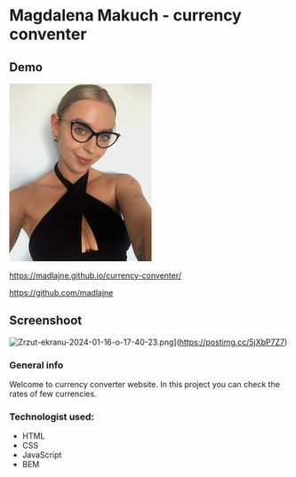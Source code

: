  # Magdalena Makuch - currency conventer

## Demo
![madlajne.jpg](https://github.com/madlajne/currency-conventer/blob/main/imagescc/readme.jpeg?raw=true)

https://madlajne.github.io/currency-conventer/ 

https://github.com/madlajne

## Screenshoot
![Zrzut-ekranu-2024-01-16-o-17-40-23.png](https://i.postimg.cc/Dfg0wR5T/Zrzut-ekranu-2024-01-16-o-17-40-23.png)](https://postimg.cc/5jXbP7Z7)

### General info 
Welcome to currency converter website. In this project you can check the rates of few currencies.

### Technologist used:
- HTML
- CSS
- JavaScript
- BEM
